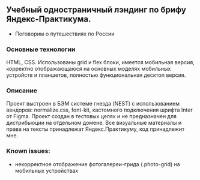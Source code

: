 ## Учебный одностраничный лэндинг по брифу Яндекс-Практикума.
* Поговорим о путешествиях по России

### Основные технологии 
HTML, CSS. Использованы grid и flex блоки, имеется мобильная версия, корректно отображающаюся на основных моделях мобильных устройств и планшетов, полностью функциональная десктоп версия.

### Описание
Проект выстроен в БЭМ системе гнезда (NEST) с использованием вендоров: normalize.css, font-kit, кастомного подключения шрифта Inter от Figma.
Проект создан в тестовых целях и не предназначен для дистрибьюции на отдельном домене.
Все визуальные материалы и права на тексты принадлежат Яндекс.Практикуму, код принадлежит мне.

### Known issues: 
* некорректное отображение фотогалереи-грида (.photo-grid) на мобильных устройствах
